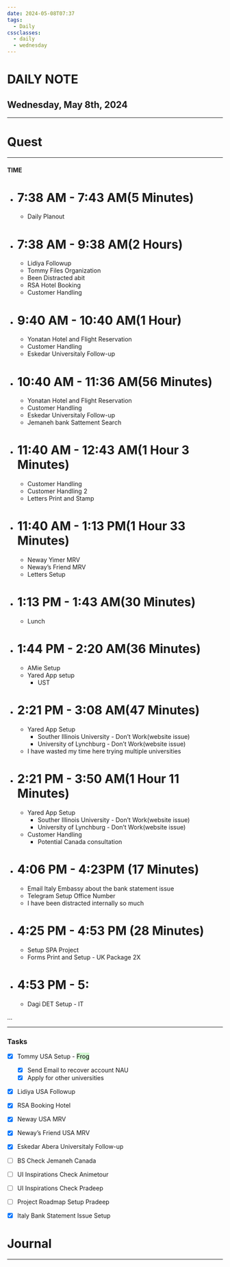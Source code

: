 ```yaml
---
date: 2024-05-08T07:37
tags:
  - Daily
cssclasses:
  - daily
  - wednesday
---
```

# DAILY NOTE
## Wednesday, May 8th, 2024
***
# Quest
---
#### TIME
- # 7:38 AM - 7:43 AM(5 Minutes)
	- Daily Planout

 - # 7:38 AM - 9:38 AM(2 Hours)
	- Lidiya Followup
	- Tommy Files Organization
	- Been Distracted abit
	- RSA Hotel Booking
	- Customer Handling

 - # 9:40 AM - 10:40 AM(1 Hour)
	- Yonatan Hotel and Flight Reservation
	- Customer Handling
	- Eskedar Universitaly Follow-up

 - # 10:40 AM - 11:36 AM(56 Minutes)
	- Yonatan Hotel and Flight Reservation
	- Customer Handling
	- Eskedar Universitaly Follow-up
	- Jemaneh bank Sattement Search

- # 11:40 AM - 12:43 AM(1 Hour 3 Minutes)
	- Customer Handling 
	- Customer Handling 2
	- Letters Print and Stamp


- # 11:40 AM - 1:13 PM(1 Hour 33 Minutes)
	- Neway Yimer MRV
	- Neway’s Friend MRV
	- Letters Setup

- # 1:13 PM - 1:43 AM(30 Minutes)
	- Lunch

- # 1:44 PM - 2:20 AM(36 Minutes)
	- AMie Setup
	- Yared App setup
		- UST

- # 2:21 PM - 3:08 AM(47 Minutes)
	- Yared App Setup
		- Souther Illinois University - Don’t Work(website issue)
		- University of Lynchburg - Don’t Work(website issue)
	- I have wasted my time here trying multiple universities 

- # 2:21 PM - 3:50 AM(1 Hour 11 Minutes)
	- Yared App Setup
		- Souther Illinois University - Don’t Work(website issue)
		- University of Lynchburg - Don’t Work(website issue)
	- Customer Handling
		- Potential Canada consultation
- # 4:06 PM - 4:23PM (17 Minutes)
	- Email Italy Embassy about the bank statement issue
	- Telegram Setup Office Number
	- I have been distracted internally so much

- # 4:25 PM - 4:53 PM (28 Minutes)
	- Setup SPA Project
	- Forms Print and Setup - UK Package 2X

- # 4:53 PM - 5:
	- Dagi DET Setup - IT

...
***
### Tasks
- [x] Tommy USA Setup - <mark style="background: #BBFABBA6;">Frog</mark>
	- [x] Send Email to recover account NAU
	- [x] Apply for other universities
- [x] Lidiya USA Followup
- [x] RSA Booking Hotel
- [x] Neway USA MRV
- [x] Neway’s Friend USA MRV
- [x] Eskedar Abera Universitaly Follow-up
- [ ] BS Check Jemaneh Canada
- [ ] UI Inspirations Check Animetour
- [ ] UI Inspirations Check Pradeep
- [ ] Project Roadmap Setup Pradeep
- [x] Italy Bank Statement Issue Setup



# Journal
---
